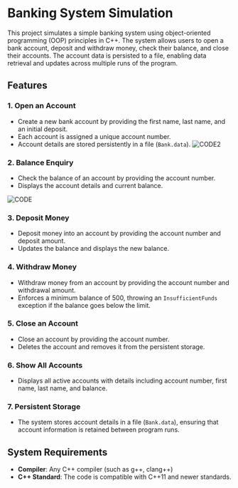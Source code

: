 # Banking System Simulation

This project simulates a simple banking system using object-oriented programming (OOP) principles in C++. The system allows users to open a bank account, deposit and withdraw money, check their balance, and close their accounts. The account data is persisted to a file, enabling data retrieval and updates across multiple runs of the program.

## Features

### 1. Open an Account
   - Create a new bank account by providing the first name, last name, and an initial deposit.
   - Each account is assigned a unique account number.
   - Account details are stored persistently in a file (`Bank.data`).
![CODE2](https://github.com/user-attachments/assets/028448d7-fe31-457f-82a2-a60f1fb125d1)


### 2. Balance Enquiry
   - Check the balance of an account by providing the account number.
   - Displays the account details and current balance.

 ![CODE](https://github.com/user-attachments/assets/c3623dcf-e65a-420f-91f3-4185adb99cd3)
### 3. Deposit Money
   - Deposit money into an account by providing the account number and deposit amount.
   - Updates the balance and displays the new balance.

### 4. Withdraw Money
   - Withdraw money from an account by providing the account number and withdrawal amount.
   - Enforces a minimum balance of 500, throwing an `InsufficientFunds` exception if the balance goes below the limit.

### 5. Close an Account
   - Close an account by providing the account number.
   - Deletes the account and removes it from the persistent storage.

### 6. Show All Accounts
   - Displays all active accounts with details including account number, first name, last name, and balance.

### 7. Persistent Storage
   - The system stores account details in a file (`Bank.data`), ensuring that account information is retained between program runs.

## System Requirements

- **Compiler**: Any C++ compiler (such as g++, clang++)
- **C++ Standard**: The code is compatible with C++11 and newer standards.
